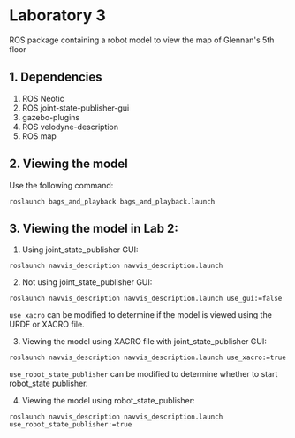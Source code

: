 # Laboratory 3

ROS package containing a robot model to view the map of Glennan's 5th floor

## 1. Dependencies
1. ROS Neotic
2. ROS joint-state-publisher-gui
3. gazebo-plugins
4. ROS velodyne-description
5. ROS map

## 2. Viewing the model

Use the following command:

`roslaunch bags_and_playback bags_and_playback.launch`

## 3. Viewing the model in Lab 2:

1. Using joint_state_publisher GUI:

`roslaunch navvis_description navvis_description.launch`

2. Not using joint_state_publisher GUI:

`roslaunch navvis_description navvis_description.launch use_gui:=false` 

`use_xacro` can be modified to determine if the model is viewed using the URDF or XACRO file.

3. Viewing the model using XACRO file with joint_state_publisher GUI:

`roslaunch navvis_description navvis_description.launch use_xacro:=true`

`use_robot_state_publisher` can be modified to determine whether to start robot_state publisher.

4. Viewing the model using robot_state_publisher:

`roslaunch navvis_description navvis_description.launch use_robot_state_publisher:=true`
